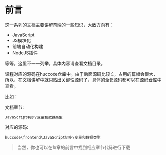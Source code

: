 # 前言

这一系列的文档主要讲解前端的一些知识，大致方向有：

* JavaScript
* JS模块化
* 前端自动化构建
* NodeJS插件

等等，这里不一一列举，具体内容请查看文档目录。

课程对应的源码在huccode仓库中。由于后面源码比较长，占用的篇幅会很大，所以，在文档讲解中就只贴出关键性源码了，具体的全部源码都可以在[源码仓库](https://github.com/hucemail/huccode)中查看。

比如：

文档章节:

    JavaScript初步/变量和数据类型 

对应的源码:

    huccode\frontend\JavaScript初步\变量和数据类型

> 当然，你也可以在每章的前言中找到相应章节代码进行下载